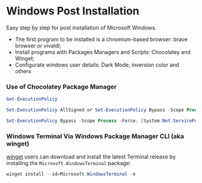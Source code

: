# Windows Post Installation

Easy step by step for post installation of Microsoft Windows.

- The first program to be installed is a chromium-based browser: brave browser or vivaldi;
- Install programs with Packages Managers and Scripts: Chocolatey and Winget;
- Configurate windows user details: Dark Mode, inversion color and others

### Use of Chocolatey Package Manager

```powershell
Get-ExecutionPolicy
```

```powershell
Set-ExecutionPolicy AllSigned or Set-ExecutionPolicy Bypass -Scope Process
```

```powershell
Set-ExecutionPolicy Bypass -Scope Process -Force; [System.Net.ServicePointManager]::SecurityProtocol = [System.Net.ServicePointManager]::SecurityProtocol -bor 3072; iex ((New-Object System.Net.WebClient).DownloadString('https://community.chocolatey.org/install.ps1'))
```

### Windows Terminal Via Windows Package Manager CLI (aka winget)

[winget](https://github.com/microsoft/winget-cli) users can download and install
the latest Terminal release by installing the `Microsoft.WindowsTerminal`
package:

```powershell
winget install --id=Microsoft.WindowsTerminal -e
```
